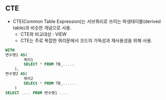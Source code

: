 ## CTE

* CTE(Common Table Expression)는 서브쿼리로 쓰이는 파생테이블(derived table)과 비슷한 개념으로 사용.
	* CTE와 비교대상 :  VIEW
	* CTE는 주로 복잡한 쿼리문에서 코드의 가독성과 재사용성을 위해 사용.
```sql
WITH
변수명1 AS(
		쿼리1
		SELECT * FROM TB_.....
	),
변수명2 AS(
		쿼리2
		SELECt * FROM TB_......
	)
SELECT .... FROM 변수명1 .... 
``` 
